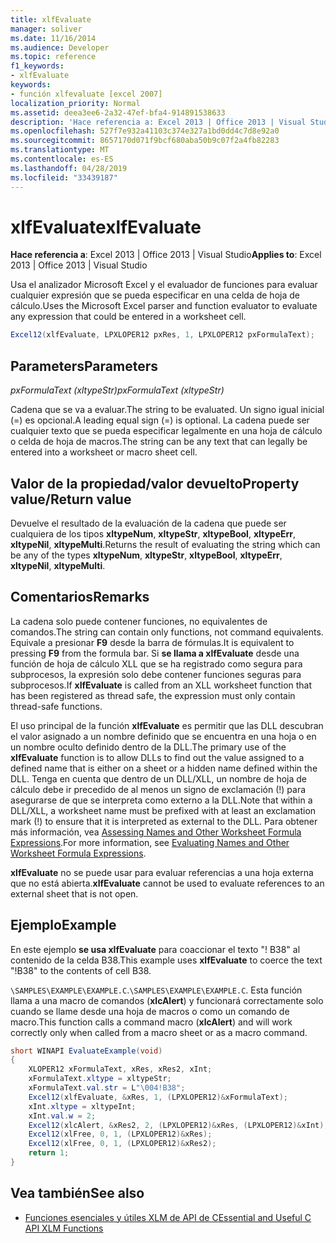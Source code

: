 ```yaml
---
title: xlfEvaluate
manager: soliver
ms.date: 11/16/2014
ms.audience: Developer
ms.topic: reference
f1_keywords:
- xlfEvaluate
keywords:
- función xlfevaluate [excel 2007]
localization_priority: Normal
ms.assetid: deea3ee6-2a32-47ef-bfa4-914891538633
description: 'Hace referencia a: Excel 2013 | Office 2013 | Visual Studio'
ms.openlocfilehash: 527f7e932a41103c374e327a1bd0dd4c7d8e92a0
ms.sourcegitcommit: 8657170d071f9bcf680aba50b9c07f2a4fb82283
ms.translationtype: MT
ms.contentlocale: es-ES
ms.lasthandoff: 04/28/2019
ms.locfileid: "33439187"
---
```

# <a name="xlfevaluate"></a><span data-ttu-id="0c516-104">xlfEvaluate</span><span class="sxs-lookup"><span data-stu-id="0c516-104">xlfEvaluate</span></span>

 <span data-ttu-id="0c516-105">**Hace referencia a**: Excel 2013 | Office 2013 | Visual Studio</span><span class="sxs-lookup"><span data-stu-id="0c516-105">**Applies to**: Excel 2013 | Office 2013 | Visual Studio</span></span> 
  
<span data-ttu-id="0c516-106">Usa el analizador Microsoft Excel y el evaluador de funciones para evaluar cualquier expresión que se pueda especificar en una celda de hoja de cálculo.</span><span class="sxs-lookup"><span data-stu-id="0c516-106">Uses the Microsoft Excel parser and function evaluator to evaluate any expression that could be entered in a worksheet cell.</span></span>
  
```cs
Excel12(xlfEvaluate, LPXLOPER12 pxRes, 1, LPXLOPER12 pxFormulaText);
```

## <a name="parameters"></a><span data-ttu-id="0c516-107">Parameters</span><span class="sxs-lookup"><span data-stu-id="0c516-107">Parameters</span></span>

 <span data-ttu-id="0c516-108">_pxFormulaText (xltypeStr)_</span><span class="sxs-lookup"><span data-stu-id="0c516-108">_pxFormulaText (xltypeStr)_</span></span>
  
<span data-ttu-id="0c516-109">Cadena que se va a evaluar.</span><span class="sxs-lookup"><span data-stu-id="0c516-109">The string to be evaluated.</span></span> <span data-ttu-id="0c516-110">Un signo igual inicial (=) es opcional.</span><span class="sxs-lookup"><span data-stu-id="0c516-110">A leading equal sign (=) is optional.</span></span> <span data-ttu-id="0c516-111">La cadena puede ser cualquier texto que se pueda especificar legalmente en una hoja de cálculo o celda de hoja de macros.</span><span class="sxs-lookup"><span data-stu-id="0c516-111">The string can be any text that can legally be entered into a worksheet or macro sheet cell.</span></span>
  
## <a name="property-valuereturn-value"></a><span data-ttu-id="0c516-112">Valor de la propiedad/valor devuelto</span><span class="sxs-lookup"><span data-stu-id="0c516-112">Property value/Return value</span></span>

<span data-ttu-id="0c516-113">Devuelve el resultado de la evaluación de la cadena que puede ser cualquiera de los tipos **xltypeNum**, **xltypeStr**, **xltypeBool**, **xltypeErr**, **xltypeNil**, **xltypeMulti**.</span><span class="sxs-lookup"><span data-stu-id="0c516-113">Returns the result of evaluating the string which can be any of the types **xltypeNum**, **xltypeStr**, **xltypeBool**, **xltypeErr**, **xltypeNil**, **xltypeMulti**.</span></span>
  
## <a name="remarks"></a><span data-ttu-id="0c516-114">Comentarios</span><span class="sxs-lookup"><span data-stu-id="0c516-114">Remarks</span></span>

<span data-ttu-id="0c516-115">La cadena solo puede contener funciones, no equivalentes de comandos.</span><span class="sxs-lookup"><span data-stu-id="0c516-115">The string can contain only functions, not command equivalents.</span></span> <span data-ttu-id="0c516-116">Equivale a presionar **F9** desde la barra de fórmulas.</span><span class="sxs-lookup"><span data-stu-id="0c516-116">It is equivalent to pressing **F9** from the formula bar.</span></span> <span data-ttu-id="0c516-117">Si **se llama a xlfEvaluate** desde una función de hoja de cálculo XLL que se ha registrado como segura para subprocesos, la expresión solo debe contener funciones seguras para subprocesos.</span><span class="sxs-lookup"><span data-stu-id="0c516-117">If **xlfEvaluate** is called from an XLL worksheet function that has been registered as thread safe, the expression must only contain thread-safe functions.</span></span> 
  
<span data-ttu-id="0c516-118">El uso principal de la función **xlfEvaluate** es permitir que las DLL descubran el valor asignado a un nombre definido que se encuentra en una hoja o en un nombre oculto definido dentro de la DLL.</span><span class="sxs-lookup"><span data-stu-id="0c516-118">The primary use of the **xlfEvaluate** function is to allow DLLs to find out the value assigned to a defined name that is either on a sheet or a hidden name defined within the DLL.</span></span> <span data-ttu-id="0c516-119">Tenga en cuenta que dentro de un DLL/XLL, un nombre de hoja de cálculo debe ir precedido de al menos un signo de exclamación (!) para asegurarse de que se interpreta como externo a la DLL.</span><span class="sxs-lookup"><span data-stu-id="0c516-119">Note that within a DLL/XLL, a worksheet name must be prefixed with at least an exclamation mark (!) to ensure that it is interpreted as external to the DLL.</span></span> <span data-ttu-id="0c516-120">Para obtener más información, vea [Assessing Names and Other Worksheet Formula Expressions](evaluating-names-and-other-worksheet-formula-expressions.md).</span><span class="sxs-lookup"><span data-stu-id="0c516-120">For more information, see [Evaluating Names and Other Worksheet Formula Expressions](evaluating-names-and-other-worksheet-formula-expressions.md).</span></span>
  
 <span data-ttu-id="0c516-121">**xlfEvaluate** no se puede usar para evaluar referencias a una hoja externa que no está abierta.</span><span class="sxs-lookup"><span data-stu-id="0c516-121">**xlfEvaluate** cannot be used to evaluate references to an external sheet that is not open.</span></span> 
  
## <a name="example"></a><span data-ttu-id="0c516-122">Ejemplo</span><span class="sxs-lookup"><span data-stu-id="0c516-122">Example</span></span>

<span data-ttu-id="0c516-123">En este ejemplo **se usa xlfEvaluate** para coaccionar el texto "! B38" al contenido de la celda B38.</span><span class="sxs-lookup"><span data-stu-id="0c516-123">This example uses **xlfEvaluate** to coerce the text "!B38" to the contents of cell B38.</span></span> 
  
 <span data-ttu-id="0c516-124">`\SAMPLES\EXAMPLE\EXAMPLE.C`.</span><span class="sxs-lookup"><span data-stu-id="0c516-124">`\SAMPLES\EXAMPLE\EXAMPLE.C`.</span></span> <span data-ttu-id="0c516-125">Esta función llama a una macro de comandos (**xlcAlert**) y funcionará correctamente solo cuando se llame desde una hoja de macros o como un comando de macro.</span><span class="sxs-lookup"><span data-stu-id="0c516-125">This function calls a command macro (**xlcAlert**) and will work correctly only when called from a macro sheet or as a macro command.</span></span>
  
```cs
short WINAPI EvaluateExample(void)
{
    XLOPER12 xFormulaText, xRes, xRes2, xInt;
    xFormulaText.xltype = xltypeStr;
    xFormulaText.val.str = L"\004!B38";
    Excel12(xlfEvaluate, &xRes, 1, (LPXLOPER12)&xFormulaText);
    xInt.xltype = xltypeInt;
    xInt.val.w = 2;
    Excel12(xlcAlert, &xRes2, 2, (LPXLOPER12)&xRes, (LPXLOPER12)&xInt);
    Excel12(xlFree, 0, 1, (LPXLOPER12)&xRes);
    Excel12(xlFree, 0, 1, (LPXLOPER12)&xRes2);
    return 1;
}
```

## <a name="see-also"></a><span data-ttu-id="0c516-126">Vea también</span><span class="sxs-lookup"><span data-stu-id="0c516-126">See also</span></span>

- [<span data-ttu-id="0c516-127">Funciones esenciales y útiles XLM de API de C</span><span class="sxs-lookup"><span data-stu-id="0c516-127">Essential and Useful C API XLM Functions</span></span>](essential-and-useful-c-api-xlm-functions.md)


